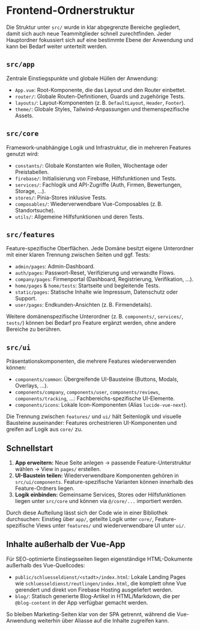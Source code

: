 # Frontend-Ordnerstruktur

Die Struktur unter `src/` wurde in klar abgegrenzte Bereiche gegliedert, damit sich auch neue Teammitglieder schnell zurechtfinden. Jeder Hauptordner fokussiert sich auf eine bestimmte Ebene der Anwendung und kann bei Bedarf weiter unterteilt werden.

## `src/app`

Zentrale Einstiegspunkte und globale Hüllen der Anwendung:

- `App.vue`: Root-Komponente, die das Layout und den Router einbettet.
- `router/`: Globale Routen-Definitionen, Guards und zugehörige Tests.
- `layouts/`: Layout-Komponenten (z. B. `DefaultLayout`, `Header`, `Footer`).
- `theme/`: Globale Styles, Tailwind-Anpassungen und themenspezifische Assets.

## `src/core`

Framework-unabhängige Logik und Infrastruktur, die in mehreren Features genutzt wird:

- `constants/`: Globale Konstanten wie Rollen, Wochentage oder Preistabellen.
- `firebase/`: Initialisierung von Firebase, Hilfsfunktionen und Tests.
- `services/`: Fachlogik und API-Zugriffe (Auth, Firmen, Bewertungen, Storage, …).
- `stores/`: Pinia-Stores inklusive Tests.
- `composables/`: Wiederverwendbare Vue-Composables (z. B. Standortsuche).
- `utils/`: Allgemeine Hilfsfunktionen und deren Tests.

## `src/features`

Feature-spezifische Oberflächen. Jede Domäne besitzt eigene Unterordner mit einer klaren Trennung zwischen Seiten und ggf. Tests:

- `admin/pages`: Admin-Dashboard.
- `auth/pages`: Passwort-Reset, Verifizierung und verwandte Flows.
- `company/pages`: Firmenportal (Dashboard, Registrierung, Verifikation, …).
- `home/pages` & `home/tests`: Startseite und begleitende Tests.
- `static/pages`: Statische Inhalte wie Impressum, Datenschutz oder Support.
- `user/pages`: Endkunden-Ansichten (z. B. Firmendetails).

Weitere domänenspezifische Unterordner (z. B. `components/`, `services/`, `tests/`) können bei Bedarf pro Feature ergänzt werden, ohne andere Bereiche zu berühren.

## `src/ui`

Präsentationskomponenten, die mehrere Features wiederverwenden können:

- `components/common`: Übergreifende UI-Bausteine (Buttons, Modals, Overlays, …).
- `components/company`, `components/user`, `components/reviews`, `components/tracking`, …: Fachbereichs-spezifische UI-Elemente.
- `components/icons`: Lokale Icon-Komponenten (Alias `lucide-vue-next`).

Die Trennung zwischen `features/` und `ui/` hält Seitenlogik und visuelle Bausteine auseinander: Features orchestrieren UI-Komponenten und greifen auf Logik aus `core/` zu.

## Schnellstart

1. **App erweitern:** Neue Seite anlegen → passende Feature-Unterstruktur wählen → View in `pages/` erstellen.
2. **UI-Baustein teilen:** Wiederverwendbare Komponenten gehören in `src/ui/components`. Feature-spezifische Varianten können innerhalb des Feature-Ordners liegen.
3. **Logik einbinden:** Gemeinsame Services, Stores oder Hilfsfunktionen liegen unter `src/core` und können via `@/core/...` importiert werden.

Durch diese Aufteilung lässt sich der Code wie in einer Bibliothek durchsuchen: Einstieg über `app/`, geteilte Logik unter `core/`, Feature-spezifische Views unter `features/` und wiederverwendbare UI unter `ui/`.

## Inhalte außerhalb der Vue-App

Für SEO-optimierte Einstiegsseiten liegen eigenständige HTML-Dokumente außerhalb des Vue-Quellcodes:

- `public/schluesseldienst/<stadt>/index.html`: Lokale Landing Pages wie `schluesseldienst/reutlingen/index.html`, die komplett ohne Vue gerendert und direkt von Firebase Hosting ausgeliefert werden.
- `blog/`: Statisch generierte Blog-Artikel in HTML/Markdown, die per `@blog-content` in der App verfügbar gemacht werden.

So bleiben Marketing-Seiten klar von der SPA getrennt, während die Vue-Anwendung weiterhin über Aliasse auf die Inhalte zugreifen kann.
